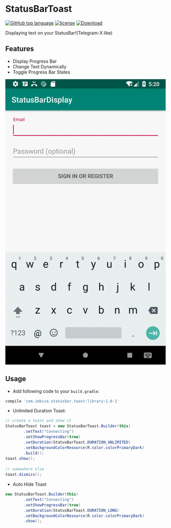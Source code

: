 StatusBarToast
==============
[![GitHub top language](https://img.shields.io/github/languages/top/imkiva/StatusBarToast.svg)](https://github.com/imkiva/StatusBarToast)
[![license](https://img.shields.io/github/license/imkiva/StatusBarToast.svg?colorB=000000)](https://github.com/imkiva/StatusBarToast)
[![Download](https://api.bintray.com/packages/imkiva/maven/statusbar-toast/images/download.svg) ](https://bintray.com/imkiva/maven/statusbar-toast/_latestVersion)

Displaying text on your StatusBar!(Telegram-X like)


## Features
* Display Progress Bar
* Change Text Dynamically
* Toggle Progress Bar States


![demo](demo/demo.gif)


## Usage
* Add following code to your `build.gradle`:
```groovy
compile 'com.imkiva.statusbar.toast:library:1.0-1'
```

* Unlimited Duration Toast:
```java
// create a toast and show it
StatusBarToast toast = new StatusBarToast.Builder(this)
        .setText("Connecting")
        .setShowProgressBar(true)
        .setDuration(StatusBarToast.DURATION_UNLIMITED)
        .setBackgroundColorResource(R.color.colorPrimaryDark)
        .build();
toast.show();

// somewhere else
toast.dismiss();
```

* Auto Hide Toast
```java
new StatusBarToast.Builder(this)
        .setText("Connecting")
        .setShowProgressBar(true)
        .setDuration(StatusBarToast.DURATION_LONG)
        .setBackgroundColorResource(R.color.colorPrimaryDark)
        .show();
```
